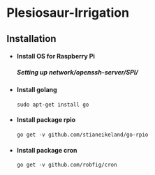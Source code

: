 # Plesiosaur-Irrigation

## Installation

* #### Install OS for Raspberry Pi  

  ##### Setting up network/openssh-server/SPI/

* #### Install golang
    ```
    sudo apt-get install go
    ```
* #### Install package rpio
    ```
    go get -v github.com/stianeikeland/go-rpio
    ```
* #### Install package cron
    ```
    go get -v github.com/robfig/cron
    ```
